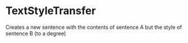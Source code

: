 # TextStyleTransfer
Creates a new sentence with the contents of sentence A but the style of sentence B (to a degree)
